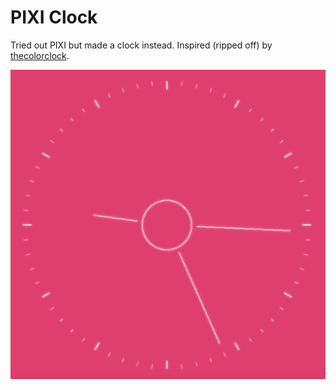 # PIXI Clock

Tried out PIXI but made a clock instead. Inspired (ripped off) by [thecolorclock](http://thecolourclock.co.uk/).

![Screenshot](/screens/screenshot.png)
